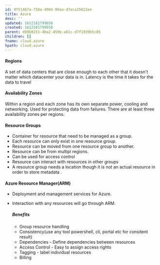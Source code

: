```yaml
---
id: 9f51467a-758a-4904-99aa-d7aca15622ee
title: Azure
desc: ''
updated: 1612181799058
created: 1612181799058
parent: d89b8251-4ba2-459b-ab1c-d7f1939b5c85
children: []
fname: cloud.azure
hpath: cloud.azure
---
```

#### Regions

A set of data centers that are close enough to each other that it doesn't matter which datacenter your data is in. Latency is the time it takes for the data to travel

#### Availability Zones

Within a region and each zone has its own separate power, cooling and networking. Used for protecting data from failures. There are at least three availability zones per regions.

#### Resource Groups

- Container for resource that need to be managed as a group.
- Each resource can only exist in one resource group.
- Resource can be moved from one resource group to another.
- Resource can be from multipl regions.
- Can be used for access control
- Resource can interact with resources in other groups
- A resource group needs a location though it is not an actual resource in order to store metadata .

#### Azure Resource Manager(ARM)

- Deployment and management services for Azure.
- Interaction with any resources will go through ARM.

  ##### Benefits

  - Group resource handling
  - Consistency(use any tool powershell, cli, portal etc for consitent result)
  - Dependencies - Define dependencies between resources
  - Access Control - Easy to assign access rights
  - Tagging - label individual resources
  - Billing

